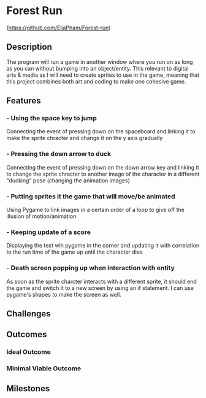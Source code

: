 # Forest Run
  (https://github.com/EliaPham/Forest-run)

## Description
  The program will run a game in another window where you run on as long as you can without bumping into an object/entity. This relevant to digital arts & media as I will need to create sprites to use in the game, meaning that this project combines both art and coding to make one cohesive game.

## Features
  ### - Using the space key to jump
  Connecting the event of pressing down on the spaceboard and linking it to make the sprite chracter and
  change it on the y axis gradually
  ### - Pressing the down arrow to duck
  Connecting the event of pressing down on the down arrow key and linking it to change the sprite chracter to
  another image of the character in a different "ducking" pose (changing the animation images)
  ### - Putting sprites it the game that will move/be animated
  Using Pygame to link images in a certain order of a loop to give off the illusion of motion/animation
  ### - Keeping update of a score
  Displaying the text wih pygame in the corner and updating it with correlation to the run time of the game
  up until the character dies
  ### - Death screen popping up when interaction with entity 
  As soon as the sprite charcter interacts with a different sprite, it should end the game and switch it to a 
  new screen by using an if statement. I can use pygame's shapes to make the screen as well.

## Challenges

## Outcomes
  ### Ideal Outcome

  ### Minimal Viable Outcome

## Milestones
